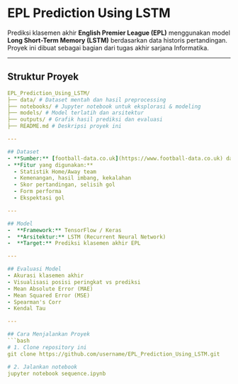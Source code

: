 # EPL Prediction Using LSTM

Prediksi klasemen akhir **English Premier League (EPL)** menggunakan model **Long Short-Term Memory (LSTM)** berdasarkan data historis pertandingan.  
Proyek ini dibuat sebagai bagian dari tugas akhir sarjana Informatika.

---

##  Struktur Proyek
```yaml
EPL_Prediction_Using_LSTM/
├── data/ # Dataset mentah dan hasil preprocessing
├── notebooks/ # Jupyter notebook untuk eksplorasi & modeling
├── models/ # Model terlatih dan arsitektur
├── outputs/ # Grafik hasil prediksi dan evaluasi
├── README.md # Deskripsi proyek ini

---

## Dataset
- **Sumber:** [football-data.co.uk](https://www.football-data.co.uk) dan [fbref.com](https://fbref.com/en/comps/9/Premier-League-Stats)
- **Fitur yang digunakan:**
  - Statistik Home/Away team
  - Kemenangan, hasil imbang, kekalahan
  - Skor pertandingan, selisih gol
  - Form performa
  - Ekspektasi gol

---

## Model
-  **Framework:** TensorFlow / Keras  
-  **Arsitektur:** LSTM (Recurrent Neural Network)  
-  **Target:** Prediksi klasemen akhir EPL

---

## Evaluasi Model
- Akurasi klasemen akhir
- Visualisasi posisi peringkat vs prediksi
- Mean Absolute Error (MAE)
- Mean Squared Error (MSE)
- Spearman's Corr
- Kendal Tau

---

## Cara Menjalankan Proyek
```bash
# 1. Clone repository ini
git clone https://github.com/username/EPL_Prediction_Using_LSTM.git

# 2. Jalankan notebook
jupyter notebook sequence.ipynb
